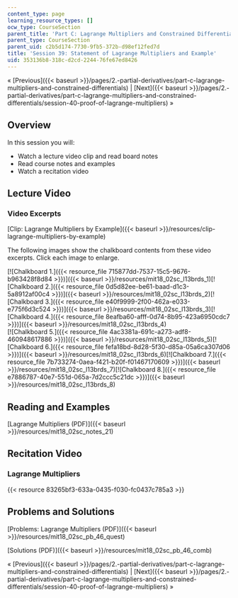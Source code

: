 ```yaml
---
content_type: page
learning_resource_types: []
ocw_type: CourseSection
parent_title: 'Part C: Lagrange Multipliers and Constrained Differentials'
parent_type: CourseSection
parent_uid: c2b5d174-7730-9fb5-372b-d98ef12fed7d
title: 'Session 39: Statement of Lagrange Multipliers and Example'
uid: 353136b8-318c-d2cd-2244-76fe67ed8426
---
```


« [Previous]({{< baseurl >}}/pages/2.-partial-derivatives/part-c-lagrange-multipliers-and-constrained-differentials) | [Next]({{< baseurl >}}/pages/2.-partial-derivatives/part-c-lagrange-multipliers-and-constrained-differentials/session-40-proof-of-lagrange-multipliers) »

Overview
--------

In this session you will:

*   Watch a lecture video clip and read board notes
*   Read course notes and examples
*   Watch a recitation video

Lecture Video
-------------

### Video Excerpts

[Clip: Lagrange Multipliers by Example]({{< baseurl >}}/resources/clip-lagrange-multipliers-by-example)

The following images show the chalkboard contents from these video excerpts. Click each image to enlarge.

[![Chalkboard 1.]({{< resource_file 715877dd-7537-15c5-9676-b963428f8d84 >}})]({{< baseurl >}}/resources/mit18_02sc_l13brds_1)[![Chalkboard 2.]({{< resource_file 0d5d82ee-be61-baad-d1c3-5a8912af00c4 >}})]({{< baseurl >}}/resources/mit18_02sc_l13brds_2)[![Chalkboard 3.]({{< resource_file e40f9999-2f00-462a-e033-e775f6d3c524 >}})]({{< baseurl >}}/resources/mit18_02sc_l13brds_3)[![Chalkboard 4.]({{< resource_file 8eafba60-afff-0d74-8b95-423a6950cdc7 >}})]({{< baseurl >}}/resources/mit18_02sc_l13brds_4)  
[![Chalkboard 5.]({{< resource_file 4ac3381a-691c-a273-adf8-460948617886 >}})]({{< baseurl >}}/resources/mit18_02sc_l13brds_5)[![Chalkboard 6.]({{< resource_file fefa18bd-8d28-5f30-d85a-05a6ca307d06 >}})]({{< baseurl >}}/resources/mit18_02sc_l13brds_6)[![Chalkboard 7.]({{< resource_file 7b733274-0aea-f421-b20f-f01467170609 >}})]({{< baseurl >}}/resources/mit18_02sc_l13brds_7)[![Chalkboard 8.]({{< resource_file e7886787-40e7-551d-065a-7d2ccc5c21dc >}})]({{< baseurl >}}/resources/mit18_02sc_l13brds_8)

Reading and Examples
--------------------

[Lagrange Multipliers (PDF)]({{< baseurl >}}/resources/mit18_02sc_notes_21)

Recitation Video
----------------

### Lagrange Multipliers

{{< resource 83265bf3-633a-0435-f030-fc0437c785a3 >}}

Problems and Solutions
----------------------

[Problems: Lagrange Multipliers (PDF)]({{< baseurl >}}/resources/mit18_02sc_pb_46_quest)

[Solutions (PDF)]({{< baseurl >}}/resources/mit18_02sc_pb_46_comb)

« [Previous]({{< baseurl >}}/pages/2.-partial-derivatives/part-c-lagrange-multipliers-and-constrained-differentials) | [Next]({{< baseurl >}}/pages/2.-partial-derivatives/part-c-lagrange-multipliers-and-constrained-differentials/session-40-proof-of-lagrange-multipliers) »